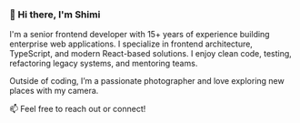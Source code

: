 ### 👋 Hi there, I'm Shimi

I'm a senior frontend developer with 15+ years of experience building enterprise web applications. I specialize in frontend architecture, TypeScript, and modern React-based solutions. I enjoy clean code, testing, refactoring legacy systems, and mentoring teams.  

Outside of coding, I’m a passionate photographer and love exploring new places with my camera.  

📫 Feel free to reach out or connect!
